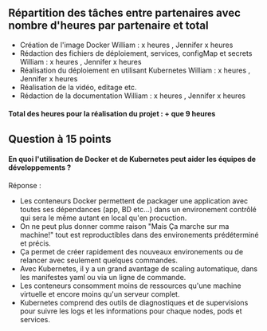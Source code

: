 ## Répartition des tâches entre partenaires avec nombre d'heures par partenaire et total 

- Création de l'image Docker
William : x heures , Jennifer x heures
- Rédaction des fichiers de déploiement, services, configMap et secrets
William : x heures , Jennifer x heures
- Réalisation du déploiement en utilisant Kubernetes
William : x heures , Jennifer x heures
- Réalisation de la vidéo, editage etc.
- Rédaction de la documentation
William : x heures , Jennifer x heures
#### Total des heures pour la réalisation du projet : + que 9 heures

## Question à 15 points
#### En quoi l'utilisation de Docker et de Kubernetes peut aider les équipes de développements ?
Réponse : 

- Les conteneurs Docker permettent de packager une application avec toutes ses dépendances (app, BD etc...) dans un environement contrôlé qui sera le même autant en local qu'en procuction.
- On ne peut plus donner comme raison "Mais Ça marche sur ma machine!" tout est reproductibles dans des environements prédéterminé et précis.
- Ça permet de créer rapidement des nouveaux environements ou de relancer avec seulement quelques commandes.
- Avec Kubernetes, il y a un grand avantage de scaling automatique, dans les manifestes yaml ou via un ligne de commande.
- Les conteneurs consomment moins de ressources qu'une machine virtuelle et encore moins qu'un serveur complet.
- Kubernetes comprend des outils de diagnostiques et de supervisions pour suivre les logs et les informations pour chaque nodes, pods et services. 
  
